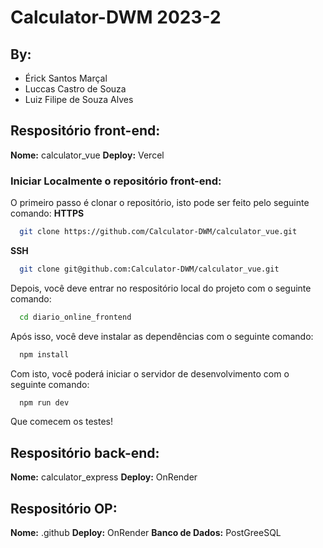 # Calculator-DWM 2023-2
## By:
- Érick Santos Marçal
- Luccas Castro de Souza
- Luiz Filipe de Souza Alves
  
## Respositório front-end:
**Nome:** calculator_vue
**Deploy:** Vercel

### Iniciar Localmente o repositório front-end:
O primeiro passo é clonar o repositório, isto pode ser feito pelo seguinte comando:
**HTTPS**
```bash
  git clone https://github.com/Calculator-DWM/calculator_vue.git
```
**SSH**
```bash
  git clone git@github.com:Calculator-DWM/calculator_vue.git
```

Depois, você deve entrar no respositório local do projeto com o seguinte comando:
```bash
  cd diario_online_frontend
```

Após isso, você deve instalar as dependências com o seguinte comando: 
```bash
  npm install
```

Com isto, você poderá iniciar o servidor de desenvolvimento com o seguinte comando:
```bash
  npm run dev
```

Que comecem os testes!

## Respositório back-end:
**Nome:** calculator_express
**Deploy:** OnRender

## Respositório OP:
**Nome:** .github
**Deploy:** OnRender
**Banco de Dados:** PostGreeSQL
